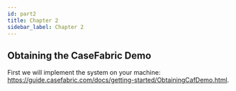 ```yaml
---
id: part2
title: Chapter 2
sidebar_label: Chapter 2
---
```


## Obtaining the CaseFabric Demo

First we will implement the system on your machine: 
https://guide.casefabric.com/docs/getting-started/ObtainingCafDemo.html.
